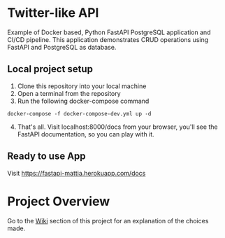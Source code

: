 # Twitter-like API

Example of Docker based, Python FastAPI PostgreSQL application and CI/CD pipeline. This application demonstrates CRUD operations using FastAPI and PostgreSQL as database. 

## Local project setup

1. Clone this repository into your local machine
2. Open a terminal from the repository
3. Run the following docker-compose command
```
docker-compose -f docker-compose-dev.yml up -d 
```
4. That's all. Visit localhost:8000/docs from your browser, you'll see the FastAPI documentation, so you can play with it.


## Ready to use App

Visit https://fastapi-mattia.herokuapp.com/docs


# Project Overview

Go to the [Wiki](https://github.com/Mattia921/example-fastapi/wiki) section of this project for an explanation of the choices made.
